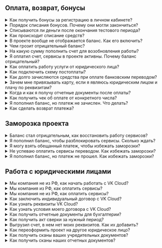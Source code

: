 ## Оплата, возврат, бонусы

<details>

<summary>Как получить бонусы за регистрацию в личном кабинете?</summary>

[Бонусы](../concepts/balance#bonusy) начисляются при регистрации новой учетной записи. Начисление бонусов происходит после активации сервисов в проекте, когда пройдены все этапы [подтверждения учетной записи](/ru/intro/start/account-registration#2_podtverdite_uchetnuyu_zapis).

<warn>

При создании новых проектов существующими пользователями и при входе нового пользователя в проект по приглашению бонусы не начисляются.

</warn>

</details>

<details>

<summary>Порядок списания бонусов. Почему они могли закончиться?</summary>

[Бонусы](../concepts/balance#bonusy) тратятся на использование сервисов и ресурсов в облаке. Один бонус равен одному рублю.

Бонусы выдаются на 60 дней, после этого они сгорают. Детализацию по расходам можно посмотреть на странице **Баланс** в личном кабинете.

<warn>

Вывести бонусы из проекта нельзя.

</warn>

</details>

<details>

<summary>Списываются ли деньги после окончания тестового периода?</summary>

После окончания тестового периода или сгорания бонусов для оплаты ресурсов начинает использоваться основной баланс. Если баланс нулевой, проект [замораживается](/ru/tools-for-using-services/account/concepts/projects#avtomaticheskaya_zamorozka_proekta). Если баланс положительный, с него начинают списываться деньги за использование ресурсов.

</details>

<details>

<summary>Как происходит списание средств?</summary>

VK Cloud ежеминутно фиксирует потребление ресурсов в облаке, средства за использование ресурсов списываются с баланса также поминутно. Списание за лицензии происходит 1 раз в сутки.

</details>

<details>

<summary>В проекте вообще не отображается баланс. Как его включить?</summary>

[Баланс](../concepts/balance) отображается:

- Если ваша [роль](/ru/tools-for-using-services/account/concepts/rolesandpermissions) в проекте — владелец, суперадминистратор или администратор биллинга.
- После того, как в проекте активированы сервисы. Чтобы понять, активированы ли сервисы:

  1. [Перейдите](https://msk.cloud.vk.com/app/) в личный кабинет VK Cloud.
  1. Перейдите в раздел любого сервиса. Если отображается кнопка **Включить сервисы**, [активируйте](/ru/tools-for-using-services/account/service-management/activation) их нажатием этой кнопки.

    При активации может потребоваться подтвердить номер телефона и привязать карту оплаты.

</details>

<details>

<summary>Чем грозит отрицательный баланс?</summary>

Отрицательный баланс — это уход баланса личного кабинета в отрицательное значение для клиентов на предоплатной системе расчетов.

Пени на отрицательный остаток не начисляются, но для использования сервисов и ресурсов облака необходимо, чтобы баланс был положительным.

<warn>

Разблокировка услуг занимает до 4 часов с момента зачисления средств.

</warn>

</details>

<details>

<summary>На какую сумму пополнить счет для возобновления работы?</summary>

Возобновление работы проекта происходит автоматически при положительном балансе.

Рекомендуется класть на счет сумму, равную суточному списанию, или включить [автопополнение](../service-management/add-card#nastroit_avtopopolnenie).

</details>

<details>

<summary>Я оплатил счет, сервисы в проекте активны. Почему баланс отрицательный?</summary>

Вероятно, вы юридическое лицо и работаете с VK Cloud по постоплате. В этом случае баланс вашего проекта всегда будет отрицательным.

Если вы не знаете вашу схему оплаты, уточните ее в отделе документооборота VK Cloud:

1. Напишите на почту [docs_vktech@vk.company](mailto:docs_vktech@vk.company).
1. Укажите полное название и реквизиты организации.

</details>

<details>

<summary>Как оплатить работу услуги от юридического лица?</summary>

Если вы работаете с VK Cloud по предоплате, [сформируйте счет](../service-management/bill-generation/) и оплатите его в личном кабинете.

При работе по постоплате счет и [закрывающие документы](../concepts/report#yuridicheskie_lica) за отчетный период направляются через систему электронного документооборота (ЭДО) в течение пяти рабочих дней месяца, следующего за отчетным.

Если вы не получили закрывающие документы, обратитесь в отдел документооборота VK Cloud:

1. Напишите на почту [docs_vktech@vk.company](mailto:docs_vktech@vk.company).
1. Укажите:

   - полное название организации;
   - реквизиты организации.

</details>

<details>

<summary>Как подключить схему постоплаты?</summary>

Постоплата доступна:

- только юридическим лицам;
- только в рамках индивидуального договора c VK Cloud.

Чтобы подключить схему постоплаты, [заключите индивидуальный договор](../service-management/corporate/) и пройдите дорегистрацию ЮЛ в личном кабинете VK Cloud.

</details>

<details>

<summary>Как долго зачисляются средства при оплате банковским переводом?</summary>

До 3 банковских дней.

</details>

<details>

<summary>Зачем мне привязывать карту, если я являюсь юридическим лицом и плачу по реквизитам?</summary>

Карта может понадобиться, если вы работаете по предоплате, и вам необходимо экстренно пополнить баланс, например, чтобы избежать [заморозки](/ru/tools-for-using-services/account/concepts/projects#avtomaticheskaya_zamorozka_proekta) проекта.

<warn>

Списания по платежам с банковских карт не включаются в [закрывающие документы для юридических лиц](../concepts/report#sostav_otchetnyh_dokumentov_a8388e6): УПД, акт сверки взаиморасчетов.

</warn>

</details>

<details>

<summary>Когда и как я получу отчетные документы после оплаты?</summary>

<tabs>
<tablist>
<tab>Физические лица</tab>
<tab>Юридические лица</tab>
</tablist>
<tabpanel>

Сразу после зачисления средств чек отправляется на электронную почту владельца проекта.

</tabpanel>
<tabpanel>

В составе пакета [отчетных документов](../concepts/report) за соответствующий отчетный период (месяц).

При работе через систему электронного документооборота (ЭДО) документы доступны сразу же. Если организация ведет с VK Cloud бумажный документооборот, добавляется срок доставки оригиналов документов.

Если вы не получили оригиналы документов или вам нужны отсканированные копии, напишите в отдел документооборота VK Cloud на почту [docs_vktech@vk.company](mailto:docs_vktech@vk.company).

</details>

<details>

<summary>Как получить чек об оплате от конкретного числа?</summary>

1. Обратитесь в [техническую поддержку](/ru/contacts).
2. Укажите:

   - [идентификатор (PID)](/ru/tools-for-using-services/account/service-management/project-settings/manage#poluchenie_identifikatora_proekta) проекта;
   - [регион](/ru/tools-for-using-services/account/concepts/regions) проекта;
   - сумму и дату платежа;
   - подтверждение платежа.

</details>

<details>

<summary>Я пополнил баланс, но платеж не зачислен. Что делать?</summary>

Сроки зачисления средств зависят от [способа оплаты](../concepts/payment-methods):

- Оплата при помощи банковского перевода — платеж может идти до трех банковских дней с момента перечисления средств банком.
- Оплата остальными способами — платеж зачисляется в течение 5–10 минут после подтверждения платежа.

Если платеж не поступил в указанные сроки, для его розыска обратитесь в [техническую поддержку](/ru/contacts) и укажите:

- [идентификатор (PID)](/ru/tools-for-using-services/account/service-management/project-settings/manage#poluchenie_identifikatora_proekta) проекта;
- [регион](/ru/tools-for-using-services/account/concepts/regions) проекта;
- подтверждение платежа.

</details>

<details>

<summary>Как сделать возврат платежа?</summary>

Обратитесь в [техническую поддержку](/ru/contacts). Подробнее об условиях возврата и о требованиях к заявке в разделе [Возврат денежных средств](../service-management/refund).

Можно вернуть только те средства, которые вы сами зачислили ранее на счет. [Бонусы](../concepts/balance#bonusy) вернуть нельзя.

Для физических лиц средства будут возвращены на счет, с которого производилась оплата.

</details>

## Заморозка проекта

<details>

<summary>Баланс стал отрицательным, как восстановить работу сервисов?</summary>

При работе по предоплате при отрицательном балансе проект автоматически [замораживается](/ru/tools-for-using-services/account/concepts/projects#avtomaticheskaya_zamorozka_proekta). Его объекты помещаются в очередь на удаление на период:

- 3 дня, если вы ни разу не пополняли счет проекта.
- 30 дней, если вы хотя бы раз пополнили счет проекта.

   <err>

   Как только срок хранения в очереди истечет, все ресурсы проекта будут безвозвратно удалены.

   </err>

Чтобы восстановить работу сервисов:

1. [Перейдите](https://msk.cloud.vk.com/app/) в личный кабинет VK Cloud.
1. [Пополните](../service-management/payment#vnesenie_sredstv) баланс основного счета проекта [удобным способом](../concepts/payment-methods/). Чтобы средства быстрее поступили на баланс, используйте физические банковские карты. С них средства зачисляются сразу, а при оплате банковским переводом процесс может занять до 3 рабочих дней.
1. Дождитесь активации сервисов в проекте. Она может занять до 2 часов с момента зачисления средств.
1. Вручную активируйте ресурсы проекта:

   - [виртуальные машины](/ru/computing/iaas/service-management/vm/vm-manage#start_stop_restart_vm);
   - [контейнеры Kubernetes](/ru/kubernetes/k8s/service-management/manage-cluster#zapustit_klaster_bbf98834);
   - [резервное копирование ВМ](/ru/storage/backups/vm-backup/vm-backup-manage#aktivaciya_ostanovka_i_udalenie_plana_rezervnogo_kopirovaniya);
   - другие ресурсы.

<info>

Чтобы узнать время нахождения ресурсов в очереди на удаление, обратитесь в [техническую поддержку](/ru/contacts) и укажите:

- [идентификатор (PID)](/ru/tools-for-using-services/account/service-management/project-settings/manage#poluchenie_identifikatora_proekta);
- [регион](/ru/tools-for-using-services/account/concepts/regions) проекта.

</info>

</details>

<details>

<summary>Я пополнил баланс, чтобы разблокировать сервисы. Сколько ждать?</summary>

Разблокировка может занимать до 4 часов с момента зачисления средств.

После разблокировки вручную запустите объекты, которые были остановлены, например, виртуальные машины.

</details>

<details>

<summary>Я могу взять обещанный платеж, чтобы избежать заморозки?</summary>

Обещанный платеж не поддерживается.

</details>

<details>

<summary>Не успеваю оплатить сервисы переводом. Как избежать заморозки?</summary>

Оплатите сервисы банковской картой, платежи с карт проходят быстрее.

<warn>

Списания по платежам с банковских карт не включаются в [закрывающие документы для юридических лиц](../concepts/report#sostav_otchetnyh_dokumentov_a8388e6): УПД, акт сверки взаиморасчетов.

</warn>

</details>

<details>

<summary>Я пополнил баланс, но платеж не прошел. Как избежать заморозки?</summary>

1. Обратитесь в [техническую поддержку](/ru/contacts).
1. Укажите:

   - [идентификатор (PID)](/ru/tools-for-using-services/account/service-management/project-settings/manage#poluchenie_identifikatora_proekta) проекта;
   - [регион](/ru/tools-for-using-services/account/concepts/regions) проекта;
   - подтверждение платежа.

</details>

## Работа с юридическими лицами

<details>

<summary>Мы компания не из РФ, как начать работать с VK Cloud?</summary>

При помощи VK Cloud вы можете работать с инфраструктурой сервисов, которая физически развернута:

- На территории России — [зарегистрируйте](/ru/intro/start/account-registration) учетную запись в [регионе](/ru/tools-for-using-services/account/concepts/regions) Москва по адресу https://cloud.vk.com.
- На территории Казахстана — [зарегистрируйте](/ru/intro/start/account-registration) учетную запись в [регионе](/ru/tools-for-using-services/account/concepts/regions) Казахстан по адресу https://vkcloud.kz или https://kz.cloud.vk.com/.

В каждом регионе для нерезидентов РФ есть свои особенности работы:

[cols="1,2,2", options="header"]
|===

| Особенности
| Москва
| Казахстан

| Договорные отношения
| Организации-нерезиденты РФ могут работать с VK Cloud как юридические лица и получать [отчетные документы](../concepts/report) только в рамках индивидуального договора
| Юридические лица-резиденты Казахстана могут работать как по договору публичной оферты, так и по индивидуальному договору

| Номер телефона
| Чтобы привязать к учетной записи иностранный номер телефона, обратитесь в [техническую поддержку](/ru/contacts)
| —

| Оплата сервисов
| Валюта платежей и другие условия оплаты обсуждаются при оформлении договора
| В регионе Казахстан можно оплачивать сервисы:
  - только в тенге;
  - при оплате картой принимаются только карты, выпущенные банками Азербайджана, Армении, Беларуси, Грузии, Казахстана, Кыргызстана, Латвии, Литвы, Таджикистана, Узбекистана или Эстонии

|===

</details>

<details>

<summary>Мы компания из РФ, как оплатить сервисы?</summary>

<tabs>
<tablist>
<tab>Работа по предоплате</tab>
<tab>Работа по постоплате</tab>
</tablist>
<tabpanel>

1. Пройдите [дорегистрацию](/ru/intro/billing/service-management/corporate#doregistraciya_yul) юридического лица, если это еще не сделано.
1. [Сформируйте счет](../service-management/bill-generation) на нужную сумму в личном кабинете.
1. Оплатите счет при помощи банковского перевода.

</tabpanel>
<tabpanel>

1. Дождитесь счета от VK Cloud. Счет приходит в составе пакета [отчетных документов](../concepts/report) за соответствующий отчетный период (месяц).
1. Оплатите счет при помощи банковского перевода.

</tabpanel>
</tabs>

</details>

<details>

<summary>Мы компания не из РФ, как оплатить сервисы?</summary>

<tabs>
<tablist>
<tab>Работа по предоплате</tab>
<tab>Работа по постоплате</tab>
</tablist>
<tabpanel>

Запросите счет в отделе документооборота VK Cloud:

1. Напишите в отдел документооборота VK Cloud на почту [docs_vktech@vk.company](mailto:docs_vktech@vk.company).
1. Укажите:

   - полное название и реквизиты организации;
   - сумму счета.

1. Оплатите полученный от VK Cloud счет при помощи банковского перевода.

</tabpanel>
<tabpanel>

1. Дождитесь счета от VK Cloud. Счет приходит в составе пакета [отчетных документов](../concepts/report) за соответствующий отчетный период (месяц).
1. Оплатите счет при помощи банковского перевода.

</tabpanel>
</tabs>

</details>

<details>

<summary>Как заключить индивидуальный договор с VK Cloud?</summary>

1. Напишите в отдел по работе с клиентами VK Cloud на почту [sales-team@mcs.mail.ru](mailto:sales-team@mcs.mail.ru).
1. Укажите:

   - полное название и реквизиты организации;
   - ФИО и номер телефона контактного лица.

С вами свяжется менеджер для уточнения желаемых условий договора.

</details>

<details>

<summary>Как узнать реквизиты VK Cloud?</summary>

<tabs>
<tablist>
<tab>Москва</tab>
<tab>Казахстан</tab>
</tablist>
<tabpanel>

Если ваш проект в [регионе](/ru/tools-for-using-services/account/concepts/regions) Москва и вы работаете с ООО «ВК», его основные реквизиты доступны по адресу https://cloud.vk.com/contacts.

Вы также можете [сформировать счет](../service-management/bill-generation) в личном кабинете и посмотреть содержимое поля **Поставщик**.

</tabpanel>
<tabpanel>

Если ваш проект в [регионе](/ru/tools-for-using-services/account/concepts/regions) Казахстан и вы работаете с TOO «QazCloud», его реквизиты доступны по адресу https://vkcloud.kz/contacts/.

</tabpanel>
</tabs>

</details>

<details>

<summary>Как узнать условия моего договора с VK Cloud?</summary>

Уточните этот вопрос в отделе документооборота VK Cloud:

1. Напишите на почту [docs_vktech@vk.company](mailto:docs_vktech@vk.company).
1. Укажите:

   - полное название;
   - реквизиты организации.

</details>

<details>

<summary>Как получить отчетные документы для бухгалтерии?</summary>

1. Напишите в отдел документооборота VK Cloud на почту [docs_vktech@vk.company](mailto:docs_vktech@vk.company).
2. Укажите:

   - полное название и реквизиты организации;
   - состав [отчетных документов](../concepts/report), которые вам требуются;
   - способ получения документов: через [систему электронного документооборота (ЭДО)](../concepts/report#elektronnyy_dokumentooborot_edo_76d587b) или [в бумажном виде на почтовый адрес](../concepts/report#dostavka_originalov_dokumentov_4e41bc83).

   <info>

   Работа по ЭДО доступна только организациям, зарегистрированным в РФ.

   </info>

Отчетные документы будут приходить раз в отчетный период (месяц).

VK Cloud может дублировать отчетные документы в виде скан-копий в формате PDF на электронную почту. Если вы хотите получать скан-копии, напишите об этом в запросе и укажите электронный адрес получателя.

</details>

<details>

<summary>Как получить акт сверки за нужный период?</summary>

1. Напишите в отдел документооборота VK Cloud на почту [docs_vktech@vk.company](mailto:docs_vktech@vk.company).
1. Укажите:

   - полное название и реквизиты организации;
   - период, за который необходим акт.

</details>

<details>

<summary>Выгрузил счет, в нем нет моих реквизитов. Как их добавить?</summary>

Чтобы в счетах, которые вы [формируете в личном кабинете](../service-management/bill-generation), появились данные вашей организации в поле **Плательщик**, пройдите [дорегистрацию](/ru/intro/billing/service-management/corporate#doregistraciya_yul) юридического лица.

Дорегистрация доступна только в [регионе](/ru/tools-for-using-services/account/concepts/regions) Москва и только компаниям-резидентам РФ.

</details>

<details>

<summary>Как переоформить проект на другое юридическое лицо?</summary>

<info>

Изменить почту владельца проекта можно только через [смену владельца](/ru/tools-for-using-services/account/service-management/project-settings/manage#smena_vladelca_proekta).

</info>

Чтобы перерегистрировать проект на другую организацию:

1. Напишите в отдел документооборота VK Cloud на почту [docs_vktech@vk.company](mailto:docs_vktech@vk.company).
1. Укажите:

   - полное название и реквизиты организации, на которую был зарегистрирован проект;
   - полное название и реквизиты организации, на которую проект нужно переоформить.

1. Для юридических лиц-резидентов РФ в регионе Москва: [укажите](/ru/intro/billing/service-management/corporate#doregistraciya_yul) новые реквизиты в личном кабинете.

</details>

<details>

<summary>Как получить сканы ваших учредительных документов?</summary>

1. Напишите в отдел документооборота VK Cloud на почту [docs_vktech@vk.company](mailto:docs_vktech@vk.company).
1. Укажите список документов, копии которых вам требуются.

</details>

<details>

<summary>Как получить сканы наших отчетных документов?</summary>

1. Напишите в отдел документооборота VK Cloud на почту [docs_vktech@vk.company](mailto:docs_vktech@vk.company).
1. Укажите:

   - полное название и реквизиты организации;
   - список документов, копии которых вам требуются;
   - электронную почту, на которую выслать копии.

Копии предоставляются в формате PDF.

Если вы хотите получать копии каждый отчетный период, укажите это в запросе.

</details>
